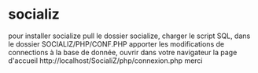 # socializ
pour installer socialize
pull le dossier socialize,
charger le script SQL, 
dans le dossier SOCIALIZ/PHP/CONF.PHP apporter les modifications de connections à la base de donnée,
ouvrir dans votre navigateur la page d'accueil http://localhost/SocialiZ/php/connexion.php
merci
